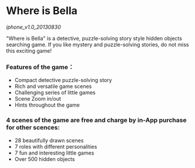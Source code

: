 # Where is Bella
_iphone_v1.0_20130830_

"Where is Bella" is a detective, puzzle-solving story style hidden objects searching game. If you like mystery and puzzle-solving stories, do not miss this exciting game!

### Features of the game：
- Compact detective puzzle-solving story
- Rich and versatile game scenes
- Challenging series of little games
- Scene Zoom in/out 
- Hints throughout the game

### 4 scenes of the game are free and charge by in-App purchase for other scences:
- 28 beautifully drawn scenes
- 7 roles with different personalities
- 7 fun and interesting little games
- Over 500 hidden objects
